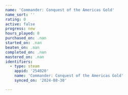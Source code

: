 ```yaml
---
name: 'Commander: Conquest of the Americas Gold'
name_sort: ''
rating: 0
active: false
progress: new
hours_played: 0
purchased_on: .nan
started_on: .nan
beaten_on: .nan
completed_on: .nan
mastered_on: .nan
identifiers:
  - type: steam
    appid: '254020'
    name: 'Commander: Conquest of the Americas Gold'
    synced_on: '2024-08-30'

---
```

